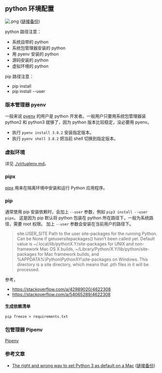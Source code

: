 ## python 环境配置

![.png](https://opensource.com/sites/default/files/uploads/python_environment_xkcd.png)
([链接备份](https://web.archive.org/web/20230228130550/https://opensource.com/sites/default/files/uploads/python_environment_xkcd.png))

python 路径注意：

- 系统自带的 python
- 系统包管理器安装的 python
- 用 pyenv 安装的 python
- 源码安装的 python
- 虚拟环境的 python

pip 路径注意：

- pip install
- pip install --user

### 版本管理器 pyenv

一般来说 [pyenv][] 的用户是 python 开发者。一般用户只要用系统包管理器装 python2 和 python3 就够了，因为 python 版本比较稳定，没必要用 pyenv。

- 执行 `pyenv install 3.8.2` 安装指定版本。
- 执行 `pyenv shell 3.8.2` 把当前 shell 切换到指定版本。

### 虚拟环境

详见 [./virtualenv.md](./virtualenv.md)。

### pipx

[pipx](https://github.com/pipxproject/pipx/) 用来在隔离环境中安装和运行 Python 应用程序。

### pip

通常使用 pip 安装依赖时，会加上 `--user` 参数，例如 `pip3 install --user pipx`。
这是因为 pip 默认将 python 包装在 python 所在路径下，一般为系统路径，需要 root 权限。
加上 `--user` 参数会安装在当前用户的路径下。

> site.USER_SITE
> Path to the user site-packages for the running Python. Can be None if getusersitepackages() hasn’t been called yet. Default value is ~/.local/lib/pythonX.Y/site-packages for UNIX and non-framework Mac OS X builds, ~/Library/Python/X.Y/lib/python/site-packages for Mac framework builds, and %APPDATA%\Python\PythonXY\site-packages on Windows. This directory is a site directory, which means that .pth files in it will be processed.

参考，

- https://stackoverflow.com/a/42989020/4622308
- https://stackoverflow.com/a/54065289/4622308


#### 生成依赖清单

`pip freeze > requirements.txt`

### 包管理器 Pipenv

[Pipenv](https://pipenv-fork.readthedocs.io/en/latest/)

### 参考文章

- [The right and wrong way to set Python 3 as default on a Mac](https://opensource.com/article/19/5/python-3-default-mac) ([链接备份](https://web.archive.org/web/20201201230647/https://opensource.com/article/19/5/python-3-default-mac))

<!-- links -->

[pyenv]: https://github.com/pyenv/pyenv
[virtualenv]: https://virtualenv.pypa.io/en/latest/
[venv]: https://docs.python.org/3/library/venv.html
